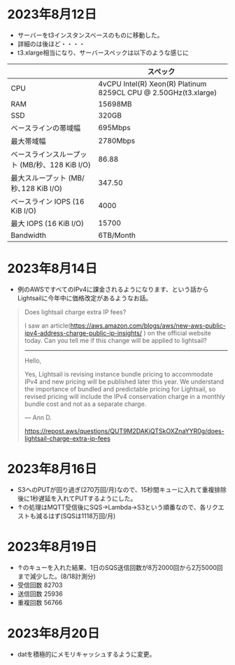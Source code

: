 # 2023年8月12日

  - サーバーをt3インスタンスベースのものに移動した。
  - 詳細のは後ほど・・・・
  - t3.xlarge相当になり、サーバースペックは以下のような感じに

||スペック|
|---|---|
|CPU|4vCPU Intel(R) Xeon(R) Platinum 8259CL CPU @ 2.50GHz(t3.xlarge)|
|RAM|15698MB|
|SSD|320GB|
|ベースラインの帯域幅|695Mbps|
|最大帯域幅|2780Mbps|
|ベースラインスループット (MB/秒、128 KiB I/O)|86.88|
|最大スループット (MB/秒､128 KiB I/O)|347.50|
|ベースライン IOPS (16 KiB I/O)|4000|
|最大 IOPS (16 KiB I/O)|15700|
|Bandwidth|6TB/Month|

# 2023年8月14日

- 例のAWSですべてのIPv4に課金されるようになります、という話からLightsailに今年中に価格改定があるようなお話。

>Does lightsail charge extra IP fees?
>
>I saw an article(https://aws.amazon.com/blogs/aws/new-aws-public-ipv4-address-charge-public-ip-insights/ ) on the official website today.
>Can you tell me if this change will be applied to lightsail?
>
>---
>
>Hello,
>
>Yes, Lightsail is revising instance bundle pricing to accommodate IPv4 and new pricing will be published later this year.
>We understand the importance of bundled and predictable pricing for Lightsail,
>so revised pricing will include the IPv4 conservation charge in a monthly bundle cost and not as a separate charge.
>
>— Ann D.
>
>https://repost.aws/questions/QUT9M2DAKiQTSkOXZnaYYR0g/does-lightsail-charge-extra-ip-fees

# 2023年8月16日

- S3へのPUTが回り過ぎ(270万回/月)なので、15秒間キューに入れて重複排除後に1秒遅延を入れてPUTするようにした。
- ↑の処理はMQTT受信後にSQS→Lambda→S3という順番なので、各リクエストも減るはず(SQSは1118万回/月)

# 2023年8月19日

- ↑のキューを入れた結果、1日のSQS送信回数が8万2000回から2万5000回まで減少した。(8/18計測分)
- 受信回数 82703
- 送信回数 25936
- 重複回数 56766

# 2023年8月20日

- datを積極的にメモリキャッシュするように変更。
